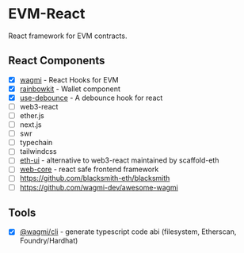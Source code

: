 # EVM-React

React framework for EVM contracts.

## React Components

- [x] [wagmi](https://wagmi.sh/) - React Hooks for EVM
- [x] [rainbowkit](https://github.com/rainbow-me/rainbowkit) - Wallet component
- [x] [use-debounce](https://github.com/xnimorz/use-debounce) - A debounce hook for react
- [ ] web3-react
- [ ] ether.js
- [ ] next.js
- [ ] swr
- [ ] typechain
- [ ] tailwindcss
- [ ] [eth-ui](https://github.com/scaffold-eth/eth-ui) - alternative to web3-react maintained by scaffold-eth
- [ ] [web-core](https://github.com/safe-global/web-core) - react safe frontend framework
- [ ] <https://github.com/blacksmith-eth/blacksmith>
- [ ] <https://github.com/wagmi-dev/awesome-wagmi>

## Tools

- [x] [@wagmi/cli](https://wagmi.sh/cli/getting-started) - generate typescript code abi (filesystem, Etherscan, Foundry/Hardhat)
